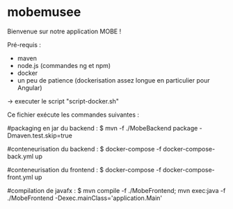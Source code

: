 # mobemusee

Bienvenue sur notre application MOBE !

Pré-requis :
 - maven
 - node.js (commandes ng et npm)
 - docker
 - un peu de patience (dockerisation assez longue en particulier pour Angular)


 -> executer le script "script-docker.sh"



Ce fichier exécute les commandes suivantes :

#packaging en jar du backend :
$ mvn -f ./MobeBackend package -Dmaven.test.skip=true

#conteneurisation du backend :
$ docker-compose -f docker-compose-back.yml up

#conteneurisation du frontend :
$ docker-compose -f docker-compose-front.yml up

#compilation de javafx :
$ mvn compile -f ./MobeFrontend; mvn exec:java -f ./MobeFrontend -Dexec.mainClass='application.Main'
